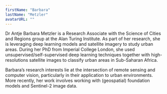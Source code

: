 ```yaml
---
firstName: "Barbara"
lastName: "Metzler"
avatarURL: ""
---
```


Dr Antje Barbara Metzler is a Research Associate with the Science of Cities and Regions group at the Alan Turing Institute. As part of her research, she is leveraging deep learning models and satellite imagery to study urban areas. During her PhD from Imperial College London, she used unsupervised/self-supervised deep learning techniques together with high-resolutions satellite images to classify urban areas in Sub-Saharan Africa.

Barbara’s research interests lie at the intersection of remote sensing and computer vision, particularly in their application to urban environments. More recently, her work involves working with (geospatial) foundation models and Sentinel-2 image data.
